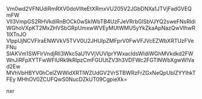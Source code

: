 Vm0wd2VFNUdiRmRXV0doVllteEtXRmxVU205V2JGbDNXa1JTVjFadGVEQmFW
Vll3VmpGS2RHVkdiRnBOCk0wSklWbTB4UzFJeVRrbGlSbVJYQ2sweFNsRldi
WGhoVXpKT2MxZHVSbGRpUmxwWVEyMUtWMU5yYkZkaApNazQwVlhwR1lXTnJO
VlppUjNCVFlraENWVkV5TVV0U2JHUlpZMFprV0FwVFJVcEZWbXRTUzFVeFNu
SlAKVm1SWFlrVndjRll3Wkc5aU1VVjVUVlprYWxacldsWldiWGhMVkdkd2FW
WnJiRFpXYTFwWFlURk9kRlpzCmFGUUtZV3h3VDFWc2FGTlNWbXgwWlVad2Ew
MVhVbHBYV0hCelZWWldXRTlWZUdGV2VrSTBWRzFrZGxNeQpUblZYYlhkTFEy
MHhOV0ZCUFQwS0NucDZkUT09CgpieXk=

nxr